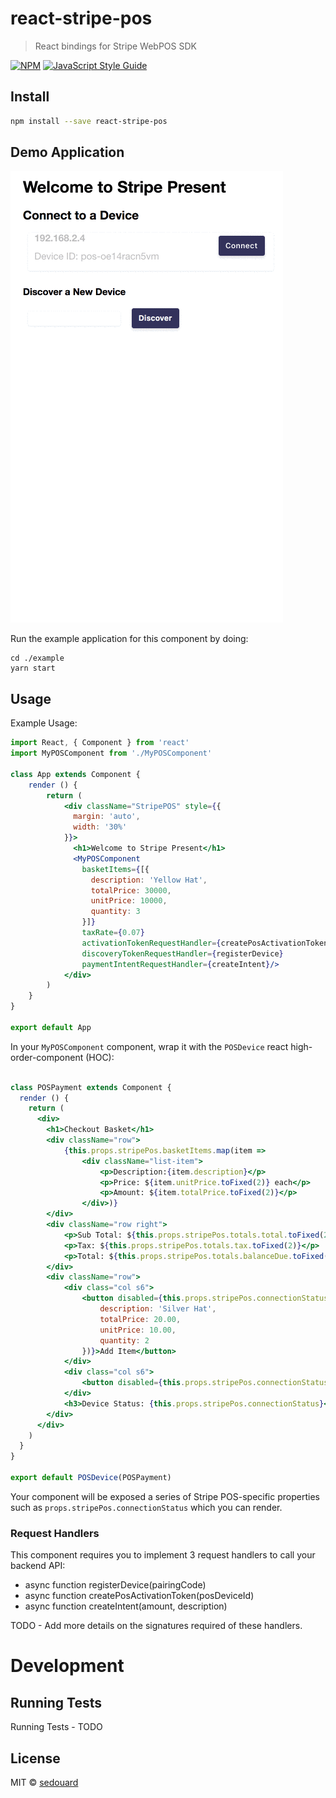 # react-stripe-pos

> React bindings for Stripe WebPOS SDK

[![NPM](https://img.shields.io/npm/v/react-stripe-pos.svg)](https://www.npmjs.com/package/react-stripe-pos) [![JavaScript Style Guide](https://img.shields.io/badge/code_style-standard-brightgreen.svg)](https://standardjs.com)

## Install

```bash
npm install --save react-stripe-pos
```

## Demo Application

![Demo Gif](example/stripe-pos-demo.gif)


Run the example application for this component by doing:

```
cd ./example
yarn start
```

## Usage

Example Usage:
```jsx
import React, { Component } from 'react'
import MyPOSComponent from './MyPOSComponent'

class App extends Component {
    render () {
        return (
            <div className="StripePOS" style={{
              margin: 'auto',
              width: '30%'
            }}>
              <h1>Welcome to Stripe Present</h1>
              <MyPOSComponent
                basketItems={[{
                  description: 'Yellow Hat',
                  totalPrice: 30000,
                  unitPrice: 10000,
                  quantity: 3
                }]}
                taxRate={0.07}
                activationTokenRequestHandler={createPosActivationToken}
                discoveryTokenRequestHandler={registerDevice}
                paymentIntentRequestHandler={createIntent}/>
            </div>
        )
    }
}

export default App

```

In your `MyPOSComponent` component, wrap it with the `POSDevice` react high-order-component (HOC):

```jsx

class POSPayment extends Component {
  render () {
    return (
      <div>
        <h1>Checkout Basket</h1>
        <div className="row">
            {this.props.stripePos.basketItems.map(item => 
                <div className="list-item">
                    <p>Description:{item.description}</p>
                    <p>Price: ${item.unitPrice.toFixed(2)} each</p>
                    <p>Amount: ${item.totalPrice.toFixed(2)}</p>
                </div>)}
        </div>
        <div className="row right">
            <p>Sub Total: ${this.props.stripePos.totals.total.toFixed(2)}</p>
            <p>Tax: ${this.props.stripePos.totals.tax.toFixed(2)}</p>
            <p>Total: ${this.props.stripePos.totals.balanceDue.toFixed(2)}</p>
        </div>
        <div className="row">
            <div class="col s6">
                <button disabled={this.props.stripePos.connectionStatus !== 'connected'} className="btn" onClick={() => this.props.stripePos.addBasketItem({
                    description: 'Silver Hat',
                    totalPrice: 20.00,
                    unitPrice: 10.00,
                    quantity: 2
                })}>Add Item</button>
            </div>
            <div class="col s6">
                <button disabled={this.props.stripePos.connectionStatus !== 'connected'} className="btn">Create ${this.props.stripePos.totals.balanceDue} Charge</button>
            </div>
            <h3>Device Status: {this.props.stripePos.connectionStatus}</h3>
        </div>
      </div>
    )
  }
}

export default POSDevice(POSPayment)
```

Your component will be exposed a series of Stripe POS-specific properties such as `props.stripePos.connectionStatus` which you can render.

### Request Handlers

This component requires you to implement 3 request handlers to call your backend API:

- async function registerDevice(pairingCode) 
- async function createPosActivationToken(posDeviceId)
- async function createIntent(amount, description)

TODO - Add more details on the signatures required of these handlers.


# Development

## Running Tests

Running Tests - TODO

## License

MIT © [sedouard](https://github.com/sedouard)
